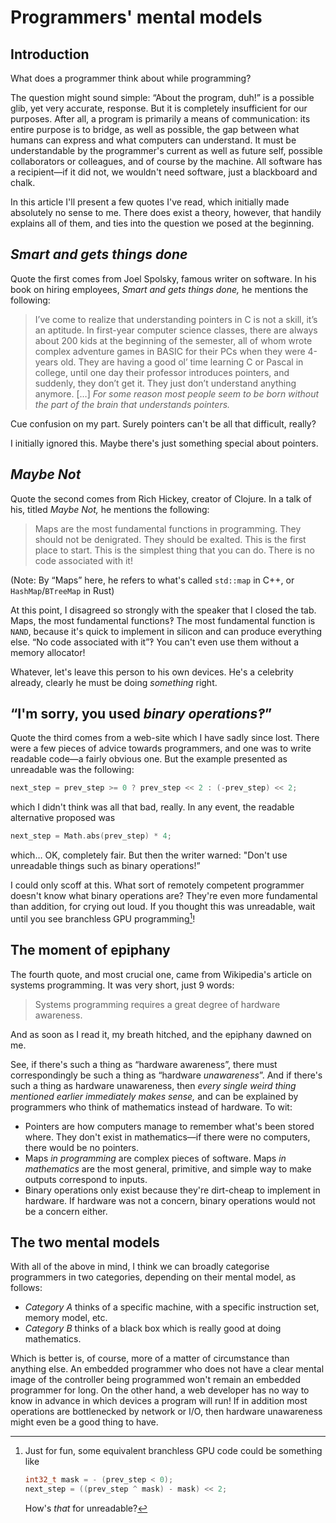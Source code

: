 # Programmers' mental models

## Introduction

What does a programmer think about while programming?

The question might sound simple: “About the program, duh!” is a possible glib, yet very accurate, response. But it is completely insufficient for our purposes. After all, a program is primarily a means of communication: its entire purpose is to bridge, as well as possible, the gap between what humans can express and what computers can understand. It must be understandable by the programmer's current as well as future self, possible collaborators or colleagues, and of course by the machine. All software has a recipient—if it did not, we wouldn't need software, just a blackboard and chalk.

In this article I'll present a few quotes I've read, which initially made absolutely no sense to me. There does exist a theory, however, that handily explains all of them, and ties into the question we posed at the beginning.


## _Smart and gets things done_

Quote the first comes from Joel Spolsky, famous writer on software. In his book on hiring employees, _Smart and gets things done,_ he mentions the following:

> I’ve come to realize that understanding pointers in C is not a skill, it’s an aptitude. In first-year computer science classes, there are always about 200 kids at the beginning of the semester, all of whom wrote complex adventure games in BASIC for their PCs when they were 4-years old. They are having a good ol’ time learning C or Pascal in college, until one day their professor introduces pointers, and suddenly, they don’t get it. They just don’t understand anything anymore. […] _For some reason most people seem to be born without the part of the brain that understands pointers._

Cue confusion on my part. Surely pointers can't be all that difficult, really?

I initially ignored this. Maybe there's just something special about pointers.


## _Maybe Not_

Quote the second comes from Rich Hickey, creator of Clojure. In a talk of his, titled _Maybe Not,_ he mentions the following:

> Maps are the most fundamental functions in programming. They should not be denigrated. They should be exalted. This is the first place to start. This is the simplest thing that you can do. There is no code associated with it!

(Note: By “Maps” here, he refers to what's called `std::map` in C++, or `HashMap`/`BTreeMap` in Rust)

At this point, I disagreed so strongly with the speaker that I closed the tab. Maps, the most fundamental functions‽ The most fundamental function is `NAND`, because it's quick to implement in silicon and can produce everything else. “No code associated with it”‽ You can't even use them without a memory allocator!

Whatever, let's leave this person to his own devices. He's a celebrity already, clearly he must be doing _something_ right.


## “I'm sorry, you used _binary operations‽_”

Quote the third comes from a web-site which I have sadly since lost. There were a few pieces of advice towards programmers, and one was to write readable code—a fairly obvious one. But the example presented as unreadable was the following:

```c
next_step = prev_step >= 0 ? prev_step << 2 : (-prev_step) << 2;
```

which I didn't think was all that bad, really. In any event, the readable alternative proposed was 

```c
next_step = Math.abs(prev_step) * 4;
```

which… OK, completely fair. But then the writer warned: "Don't use unreadable things such as binary operations!”

I could only scoff at this. What sort of remotely competent programmer doesn't know what binary operations are? They're even more fundamental than addition, for crying out loud. If you thought this was unreadable, wait until you see branchless GPU programming[^¹]!

[^¹]: Just for fun, some equivalent branchless GPU code could be something like 
    ```c
    int32_t mask = - (prev_step < 0);
    next_step = ((prev_step ^ mask) - mask) << 2;
    ```
    How's _that_ for unreadable?


## The moment of epiphany

The fourth quote, and most crucial one, came from Wikipedia's article on systems programming. It was very short, just 9 words:

> Systems programming requires a great degree of hardware awareness.

And as soon as I read it, my breath hitched, and the epiphany dawned on me.

See, if there's such a thing as “hardware awareness”, there must correspondingly be such a thing as “hardware _unawareness_”. And if there's such a thing as hardware unawareness, then _every single weird thing mentioned earlier immediately makes sense,_ and can be explained by programmers who think of mathematics instead of hardware. To wit:

* Pointers are how computers manage to remember what's been stored where. They don't exist in mathematics—if there were no computers, there would be no pointers.
* Maps _in programming_ are complex pieces of software. Maps _in mathematics_ are the most general, primitive, and simple way to make outputs correspond to inputs. 
* Binary operations only exist because they're dirt-cheap to implement in hardware. If hardware was not a concern, binary operations would not be a concern either.


## The two mental models

With all of the above in mind, I think we can broadly categorise programmers in two categories, depending on their mental model, as follows:

* _Category A_ thinks of a specific machine, with a specific instruction set, memory model, etc.
* _Category B_ thinks of a black box which is really good at doing mathematics.

Which is better is, of course, more of a matter of circumstance than anything else. An embedded programmer who does not have a clear mental image of the controller being programmed won't remain an embedded programmer for long. On the other hand, a web developer has no way to know in advance in which devices a program will run! If in addition most operations are bottlenecked by network or I/O, then hardware unawareness might even be a good thing to have.
